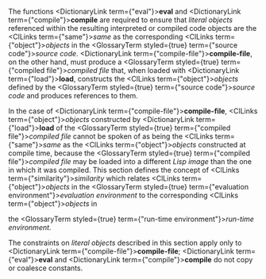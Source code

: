  



The functions <DictionaryLink  term={"eval"}><b>eval</b></DictionaryLink> and <DictionaryLink  term={"compile"}><b>compile</b></DictionaryLink> are required to ensure that *literal objects* referenced within the resulting interpreted or compiled code objects are the <ClLinks  term={"same"}><i>same</i></ClLinks> as the corresponding <ClLinks  term={"object"}><i>objects</i></ClLinks> in the <GlossaryTerm styled={true} term={"source code"}><i>source code</i></GlossaryTerm>. <DictionaryLink  term={"compile-file"}><b>compile-file</b></DictionaryLink>, on the other hand, must produce a <GlossaryTerm styled={true} term={"compiled file"}><i>compiled file</i></GlossaryTerm> that, when loaded with <DictionaryLink  term={"load"}><b>load</b></DictionaryLink>, constructs the <ClLinks  term={"object"}><i>objects</i></ClLinks> defined by the <GlossaryTerm styled={true} term={"source code"}><i>source code</i></GlossaryTerm> and produces references to them. 



In the case of <DictionaryLink  term={"compile-file"}><b>compile-file</b></DictionaryLink>, <ClLinks  term={"object"}><i>objects</i></ClLinks> constructed by <DictionaryLink  term={"load"}><b>load</b></DictionaryLink> of the <GlossaryTerm styled={true} term={"compiled file"}><i>compiled file</i></GlossaryTerm> cannot be spoken of as being the <ClLinks  term={"same"}><i>same</i></ClLinks> as the <ClLinks  term={"object"}><i>objects</i></ClLinks> constructed at compile time, because the <GlossaryTerm styled={true} term={"compiled file"}><i>compiled file</i></GlossaryTerm> may be loaded into a different *Lisp image* than the one in which it was compiled. This section defines the concept of <ClLinks  term={"similarity"}><i>similarity</i></ClLinks> which relates <ClLinks  term={"object"}><i>objects</i></ClLinks> in the <GlossaryTerm styled={true} term={"evaluation environment"}><i>evaluation environment</i></GlossaryTerm> to the corresponding <ClLinks  term={"object"}><i>objects</i></ClLinks> in 



the <GlossaryTerm styled={true} term={"run-time environment"}><i>run-time environment</i></GlossaryTerm>. 



The constraints on *literal objects* described in this section apply only to <DictionaryLink  term={"compile-file"}><b>compile-file</b></DictionaryLink>; <DictionaryLink  term={"eval"}><b>eval</b></DictionaryLink> and <DictionaryLink  term={"compile"}><b>compile</b></DictionaryLink> do not copy or coalesce constants. 



